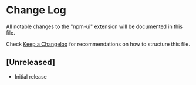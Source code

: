 # Change Log
All notable changes to the "npm-ui" extension will be documented in this file.

Check [Keep a Changelog](http://keepachangelog.com/) for recommendations on how to structure this file.

## [Unreleased]
- Initial release